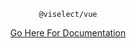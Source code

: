 <p align="center">
    <code>@viselect/vue</code>
</p>

<p align="center">
    <a href="https://simonwep.github.io/viselect">Go Here For Documentation</a>
</p>
